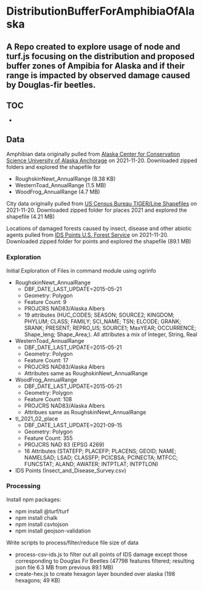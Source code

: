 # DistributionBufferForAmphibiaOfAlaska

## A Repo created to explore usage of node and turf.js focusing on the distribution and proposed buffer zones of Ampibia for Alaska and if their range is impacted by observed damage caused by Douglas-fir beetles.

## TOC
- [](#words-words)

## Data
Amphibian data originally pulled from [Alaska Center for Conservation Science University of Alaska Anchorage](http://akgap.uaa.alaska.edu/species-data/) on 2021-11-20. Downloaded zipped folders and explored the shapefile for 

- RoughskinNewt_AnnualRange (8.38 KB)
- WesternToad_AnnualRange (1.5 MB)
- WoodFrog_AnnualRange (4.7 MB)

City data originally pulled from [US Census Bureau TIGER/Line Shapefiles](https://www.census.gov/cgi-bin/geo/shapefiles/index.php) on 2021-11-20. Downloaded zipped folder for
places 2021 and explored the shapefile (4.21 MB)

Locations of damaged forests caused by insect, disease and other abiotic agents pulled from [IDS Points U.S. Forest Service](https://gis.data.alaska.gov/search?collection=Dataset&q=point) on 2021-11-20. Downloaded zipped folder for points and explored the shapefile (89.1 MB)

### Exploration
Initial Exploration of Files in command module using ogrinfo

- RoughskinNewt_AnnualRange 
    - DBF_DATE_LAST_UPDATE=2015-05-21
    - Geometry: Polygon
    - Feature Count: 9
    - PROJCRS NAD83/Alaska Albers
    - 19 attributes (HUC_CODES; SEASON; SOURCE2; KINGDOM; PHYLUM; CLASS; FAMILY; SCI_NAME; TSN; ELCODE; GRANK; SRANK; PRESENT; REPRO_US; SOURCE1; MaxYEAR; OCCURRENCE; Shape_leng; Shape_Area;). All attributes a mix of Integer, String, Real
- WesternToad_AnnualRange
    - DBF_DATE_LAST_UPDATE=2015-05-21
    - Geometry: Polygon
    - Feature Count: 17 
    - PROJCRS NAD83/Alaska Albers
    - Attributes same as RoughskinNewt_AnnualRange 
- WoodFrog_AnnualRange
    - DBF_DATE_LAST_UPDATE=2015-05-21
    - Geometry: Polygon
    - Feature Count: 108 
    - PROJCRS NAD83/Alaska Albers
    - Attribues same as RoughskinNewt_AnnualRange 
- tl_2021_02_place
    - DBF_DATE_LAST_UPDATE=2021-09-15
    - Geometry: Polygon
    - Feature Count: 355
    - PROJCRS NAD 83 (EPSG 4269)
    - 16 Attributes (STATEFP; PLACEFP; PLACENS; GEOID; NAME; NAMELSAD; LSAD; CLASSFP; PCICBSA; PCINECTA; MTFCC; FUNCSTAT; ALAND; AWATER; INTPTLAT; INTPTLON) 
- IDS Points (Insect_and_Disease_Survey.csv) 


### Processing
Install npm packages:
- npm install @turf/turf
- npm install chalk
- npm install csvtojson
- npm install geojson-validation

Write scripts to process/filter/reduce file size of data
- process-csv-ids.js to filter out all points of IDS damage except those corresponding to Douglas Fir Beetles (47798 features filtered; resulting json file 6.3 MB from previous 89.1 MB) 
- create-hex.js to create hexagon layer bounded over alaska (198 hexagons; 49 KB)

